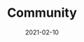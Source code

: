 ---
title: 'Community'
description: >
 The following organizations offer enterprise services for Fluentd and Fluent Bit.  If you would like to list your organization here, please open a pull request in the primary Fluent Bit GitHub repository
date: 2021-02-10
headerTheme: light
herobg: 
community:
  enabled: true
  position: 0
  list:
  - title: Slack
    description: Join the Slack Community for Fluent Bit and Fluentd. Engage with experts, ask questions, and share best practices.
    logo: /images/slack-2.svg
    buttonUrl: "https://launchpass.com/fluent-all"
    buttonText: "Join"
    tabOpen: "_blank"
  - title: Twitter
    description: Follow @fluentbit for the latest news and announcements. Share your ideas and learn from the community.
    logo: /images/twitter.svg
    buttonUrl: "https://twitter.com/fluentbit"
    buttonText: "Join"
    tabOpen: "_blank"
  - title: Newsletter
    description: Sign up to receive our newsletter for product information, Fluent Bit events, and opportunities to contribute to the project.
    logo: /images/mail.svg
    buttonUrl: "https://www.fluentd.org/newsletter"
    buttonText: "Sign up"
    tabOpen: "_blank"
meeting:
  enabled: true
  title: Fluent Bit Monthly Community Meeting
  description: Held the last Thursday of every month. Click the button below to add to your calendar.  
  buttonUrl: "https://docs.google.com/document/d/1vJvsn8E0SanLO1R0X3RC1qTw0XQK_7q75sZ8IbWAu-g/edit#heading=h.6bj34cqtq5cp"
  buttonText: "Add to calendar"
  tabOpen: "_blank"

---